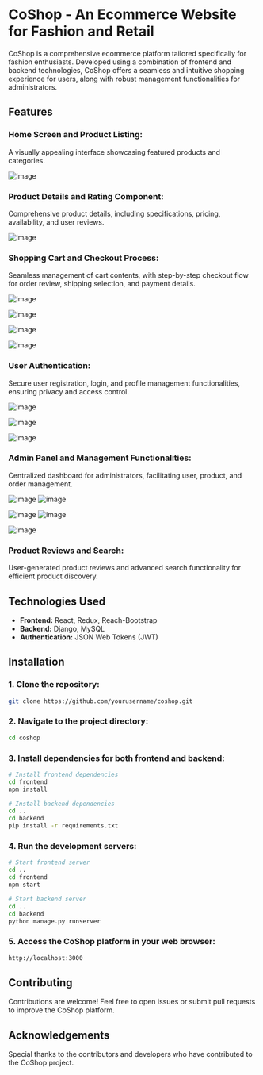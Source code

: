 # CoShop - An Ecommerce Website for Fashion and Retail

CoShop is a comprehensive ecommerce platform tailored specifically for fashion enthusiasts. Developed using a combination of frontend and backend technologies, CoShop offers a seamless and intuitive shopping experience for users, along with robust management functionalities for administrators.

## Features

### Home Screen and Product Listing:
A visually appealing interface showcasing featured products and categories.
  
  ![image](https://github.com/hemanthsaich/CoShop/assets/91429511/8bc8a8e6-4ddb-4757-b266-63929e4a3bbd)

### Product Details and Rating Component:
Comprehensive product details, including specifications, pricing, availability, and user reviews.

  ![image](https://github.com/hemanthsaich/CoShop/assets/91429511/a8dc611f-d0f3-43c2-9f97-0187c181f5fe)

  
  ### Shopping Cart and Checkout Process:
  Seamless management of cart contents, with step-by-step checkout flow for order review, shipping selection, and payment details.


  ![image](https://github.com/hemanthsaich/CoShop/assets/91429511/d97f1526-c2d5-4b39-a3ad-de28d4289c82)

  ![image](https://github.com/hemanthsaich/CoShop/assets/91429511/a11ad269-cace-4cda-9195-537307fc17e6)

  ![image](https://github.com/hemanthsaich/CoShop/assets/91429511/803f1d45-68a1-43dc-b402-60c2fcbe0b5e)

   ![image](https://github.com/hemanthsaich/CoShop/assets/91429511/dbe45bad-d16f-41f4-92f8-775f298a6fe7)
  

### User Authentication:
 Secure user registration, login, and profile management functionalities, ensuring privacy and access control.


  ![image](https://github.com/hemanthsaich/CoShop/assets/91429511/0c56fdcf-8e36-4b09-8479-ec00eb27d703)
  
  ![image](https://github.com/hemanthsaich/CoShop/assets/91429511/e52a09c2-78bb-469d-a23f-5025c6a7441e)

  ![image](https://github.com/hemanthsaich/CoShop/assets/91429511/173b4039-f1d8-4608-bd75-8b3dad7e9332)

  
### Admin Panel and Management Functionalities:
Centralized dashboard for administrators, facilitating user, product, and order management.

  ![image](https://github.com/hemanthsaich/CoShop/assets/91429511/8c603909-5052-45fa-a48f-6df25091bcd9)
  ![image](https://github.com/hemanthsaich/CoShop/assets/91429511/c7138484-8471-4efe-af49-b6abe00b3d29)

  ![image](https://github.com/hemanthsaich/CoShop/assets/91429511/5882c33b-5809-42e4-a569-8ba686610cc5)
  ![image](https://github.com/hemanthsaich/CoShop/assets/91429511/417c513d-eeea-447e-b5e0-045b87474e85)

  ![image](https://github.com/hemanthsaich/CoShop/assets/91429511/94a95927-7ac4-45e8-8ea8-811caf01716c)

  
### Product Reviews and Search:
User-generated product reviews and advanced search functionality for efficient product discovery.
  

## Technologies Used

- **Frontend:** React, Redux, Reach-Bootstrap
- **Backend:** Django, MySQL
- **Authentication:** JSON Web Tokens (JWT)

## Installation

### 1. Clone the repository:

```bash
git clone https://github.com/yourusername/coshop.git
```

### 2. Navigate to the project directory:
```bash
cd coshop
```
### 3. Install dependencies for both frontend and backend:

```bash
# Install frontend dependencies
cd frontend
npm install

# Install backend dependencies
cd ..
cd backend
pip install -r requirements.txt
```

### 4. Run the development servers:

```bash
# Start frontend server
cd ..
cd frontend
npm start

# Start backend server
cd ..
cd backend
python manage.py runserver
```

### 5. Access the CoShop platform in your web browser:
```bash
http://localhost:3000
```

## Contributing
Contributions are welcome! Feel free to open issues or submit pull requests to improve the CoShop platform.

## Acknowledgements
Special thanks to the contributors and developers who have contributed to the CoShop project.

